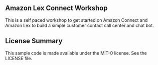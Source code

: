 ## Amazon Lex Connect Workshop

This is a self paced workshop to get started on Amazon Connect and Amazon Lex to build a simple customer contact call center and chat bot.

## License Summary

This sample code is made available under the MIT-0 license. See the LICENSE file.
